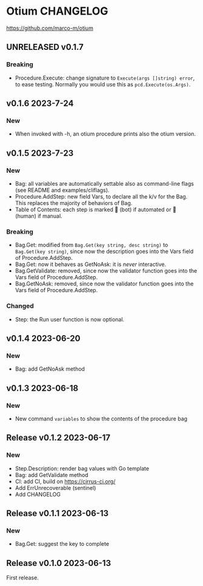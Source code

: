 # Otium CHANGELOG

https://github.com/marco-m/otium

## UNRELEASED v0.1.7

### Breaking

- Procedure.Execute: change signature to `Execute(args []string) error`, to ease testing. Normally you would use this as `pcd.Execute(os.Args)`.

## v0.1.6 2023-7-24

### New

- When invoked with -h, an otium procedure prints also the otium version.

## v0.1.5 2023-7-23

### New

- Bag: all variables are automatically settable also as command-line flags (see README and
  examples/cliflags).
- Procedure.AddStep: new field Vars, to declare all the k/v for the Bag. This replaces the
  majority of behaviors of Bag.
- Table of Contents: each step is marked 🤖 (bot) if automated or 🤠 (human) if manual.

### Breaking

- Bag.Get: modified from `Bag.Get(key string, desc string)` to `Bag.Get(key string)`,
  since now the description goes into the Vars field of Procedure.AddStep.
- Bag.Get: now it behaves as GetNoAsk: it is _never_ interactive.
- Bag.GetValidate: removed, since now the validator function goes into the Vars field of
  Procedure.AddStep.
- Bag.GetNoAsk: removed, since now the validator function goes into the Vars field of
  Procedure.AddStep.

### Changed

- Step: the Run user function is now optional.

## v0.1.4 2023-06-20

### New

- Bag: add GetNoAsk method

## v0.1.3 2023-06-18

### New

- New command `variables` to show the contents of the procedure bag

## Release v0.1.2 2023-06-17

### New

- Step.Description: render bag values with Go template
- Bag: add GetValidate method
- CI: add CI, build on https://cirrus-ci.org/
- Add ErrUnrecoverable (sentinel)
- Add CHANGELOG

## Release v0.1.1 2023-06-13

### New

- Bag.Get: suggest the key to complete

## Release v0.1.0 2023-06-13

First release.
